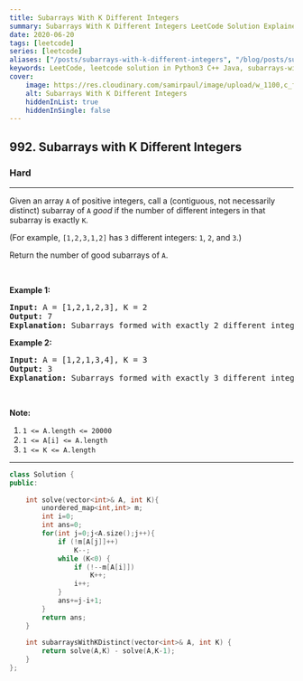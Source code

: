 ```yaml
---
title: Subarrays With K Different Integers
summary: Subarrays With K Different Integers LeetCode Solution Explained
date: 2020-06-20
tags: [leetcode]
series: [leetcode]
aliases: ["/posts/subarrays-with-k-different-integers", "/blog/posts/subarrays-with-k-different-integers", "/subarrays-with-k-different-integers"]
keywords: LeetCode, leetcode solution in Python3 C++ Java, subarrays-with-k-different-integers solution
cover:
    image: https://res.cloudinary.com/samirpaul/image/upload/w_1100,c_fit,co_rgb:FFFFFF,l_text:Arial_70_bold:Subarrays With K Different Integers/problem-solving.webp
    alt: Subarrays With K Different Integers
    hiddenInList: true
    hiddenInSingle: false
---
```



<h2>992. Subarrays with K Different Integers</h2><h3>Hard</h3><hr><div><p>Given an array <code>A</code> of positive integers, call a (contiguous, not necessarily distinct) subarray of <code>A</code> <em>good</em> if the number of different integers in that subarray is exactly <code>K</code>.</p>

<p>(For example, <code>[1,2,3,1,2]</code> has <code>3</code> different integers: <code>1</code>, <code>2</code>, and <code>3</code>.)</p>

<p>Return the number of good subarrays of <code>A</code>.</p>

<p>&nbsp;</p>

<p><strong>Example 1:</strong></p>

<pre><strong>Input: </strong>A = <span id="example-input-1-1">[1,2,1,2,3]</span>, K = <span id="example-input-1-2">2</span>
<strong>Output: </strong><span id="example-output-1">7</span>
<strong>Explanation: </strong>Subarrays formed with exactly 2 different integers: [1,2], [2,1], [1,2], [2,3], [1,2,1], [2,1,2], [1,2,1,2].
</pre>

<p><strong>Example 2:</strong></p>

<pre><strong>Input: </strong>A = <span id="example-input-2-1">[1,2,1,3,4]</span>, K = <span id="example-input-2-2">3</span>
<strong>Output: </strong><span id="example-output-2">3</span>
<strong>Explanation: </strong>Subarrays formed with exactly 3 different integers: [1,2,1,3], [2,1,3], [1,3,4].
</pre>

<p>&nbsp;</p>

<p><strong>Note:</strong></p>

<ol>
	<li><code>1 &lt;= A.length &lt;= 20000</code></li>
	<li><code>1 &lt;= A[i] &lt;= A.length</code></li>
	<li><code>1 &lt;= K &lt;= A.length</code></li>
</ol></div>

---




```cpp
class Solution {
public:
    
    int solve(vector<int>& A, int K){
        unordered_map<int,int> m;
        int i=0;
        int ans=0;
        for(int j=0;j<A.size();j++){
            if (!m[A[j]]++)
                K--;
            while (K<0) {
                if (!--m[A[i]])
                    K++;
                i++;
            }
            ans+=j-i+1;
        }
        return ans;
    }
    
    int subarraysWithKDistinct(vector<int>& A, int K) {
        return solve(A,K) - solve(A,K-1);
    }
};
```
